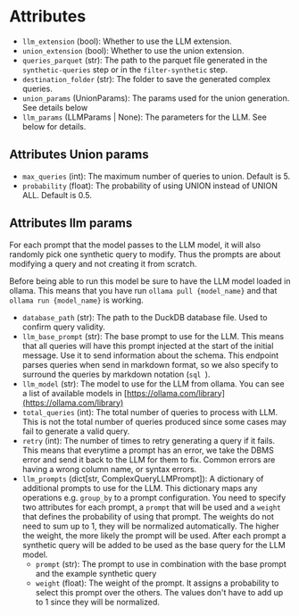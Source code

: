 # Attributes

- `llm_extension` (bool): Whether to use the LLM extension.
- `union_extension` (bool): Whether to use the union extension.
- `queries_parquet` (str): The path to the parquet file generated in the
`synthetic-queries` step or in the `filter-synthetic` step.
- `destination_folder` (str): The folder to save the generated complex queries.
- `union_params` (UnionParams): The params used for the union generation. See
details below
- `llm_params` (LLMParams | None): The parameters for the LLM. See below for
details.


## Attributes Union params

- `max_queries` (int): The maximum number of queries to union. Default is 5.
- `probability` (float): The probability of using UNION instead of UNION ALL.
Default is 0.5.

## Attributes llm params

For each prompt that the model passes to the LLM model, it will also randomly
pick one synthetic query to modify. Thus the prompts are about modifying 
a query and not creating it from scratch.

Before being able to run this model be sure to have the LLM model loaded
in ollama. This means that you have run `ollama pull {model_name}` and
that `ollama run {model_name}` is working.

- `database_path` (str): The path to the DuckDB database file. Used to confirm
query validity.
- `llm_base_prompt` (str): The base prompt to use for the LLM. This means
that all queries will have this prompt injected at the start of the initial
message. Use it to send information about the schema. This endpoint 
parses queries when send in markdown format, so we also specify to 
surround the queries by markdown notation (```sql ```).
- `llm_model` (str): The model to use for the LLM from ollama. You can
see a list of available models in 
[https://ollama.com/library](https://ollama.com/library)
- `total_queries` (int): The total number of queries to process with LLM. This
is not the total number of queries produced since some cases may fail to
generate a valid query.
- `retry` (int): The number of times to retry generating a query if it fails.
This means that everytime a prompt has an error, we take the DBMS error
and send it back to the LLM for them to fix. Common errors are having
a wrong column name, or syntax errors.
- `llm_prompts` (dict[str, ComplexQueryLLMPrompt]): A dictionary of
    additional prompts to use for the LLM.
    This dictionary maps any operations e.g. `group_by` to a prompt
    configuration. You need to specify two attributes for each prompt,
    a `prompt` that will be used and a `weight` that defines the
    probability of using that prompt.
    The weights do not need to sum up to 1, they will be normalized
    automatically.
    The higher the weight, the more likely the prompt will be used.
    After each prompt a synthetic query will be added to be used as the base
    query for the LLM model.
    - `prompt` (str): The prompt to use in combination with the base prompt and
    the example synthetic query
    - `weight` (float): The weight of the prompt. It assigns a probability to
    select this prompt over the others. The values don't have to add up
    to 1 since they will be normalized. 
